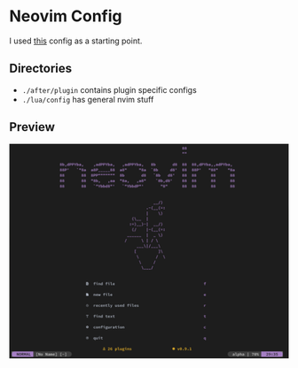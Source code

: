 # Neovim Config

I used [this](https://github.com/ThePrimeagen/init.lua) config as a starting point.

## Directories

- `./after/plugin` contains plugin specific configs
- `./lua/config` has general nvim stuff

## Preview
![Splash](splash-screenshot.png)
